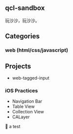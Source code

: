 qcl-sandbox
-----

玩沙沙，玩沙沙。

## Categories
### web (html/css/javascript)

## Projects
* web-tagged-input

### iOS Practices
* Navigation Bar
* Table View
* Collection View
* CALayer

:calendar: a test

